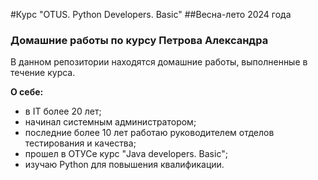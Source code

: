 #Курс "OTUS. Python Developers. Basic"
##Весна-лето 2024 года
### Домашние работы по курсу Петрова Александра

В данном репозитории находятся домашние работы, выполненные в течение курса.

**О себе:**

- в IT более 20 лет;
- начинал системным администратором;
- последние более 10 лет работаю руководителем отделов тестирования и качества;
- прошел в ОТУСе курс "Java developers. Basic";
- изучаю Python для повышения квалификации.


